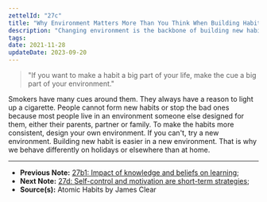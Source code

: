 ```yaml
---
zettelId: "27c"
title: "Why Environment Matters More Than You Think When Building Habits"
description: "Changing environment is the backbone of building new habits."
tags:
date: 2021-11-28
updateDate: 2023-09-20
---
```


> "If you want to make a habit a big part of your life, make the cue a big part of your environment."

Smokers have many cues around them. They always have a reason to light up a cigarette. People cannot form new habits or stop the bad ones because most people live in an environment someone else designed for them, either their parents, partner or family. To make the habits more consistent, design your own environment. If you can't, try a new environment. Building new habit is easier in a new environment. That is why we behave differently on holidays or elsewhere than at home.

---

- **Previous Note:** [27b1: Impact of knowledge and beliefs on learning](/notes/27b1/);
- **Next Note:** [27d: Self-control and motivation are short-term strategies](/notes/27d/);
- **Source(s):** Atomic Habits by James Clear
